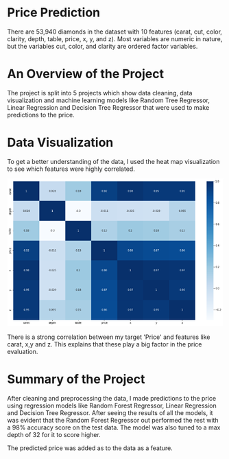 # Price Prediction

There are 53,940 diamonds in the dataset with 10 features (carat, cut, color, clarity, depth, table, price, x, y, and z). Most variables are numeric in nature, but the variables cut, color, and clarity are ordered factor variables. 

# An Overview of the Project

The project is split into 5 projects which show data cleaning, data visualization and machine learning models like Random Tree Regressor, Linear Regression and Decision Tree Regressor that were used to make predictions to the price.  

# Data Visualization
To get a better understanding of the data, I used the heat map visualization to see which features were highly correlated. 

![alt text](Unknown-7.png)

There is a strong correlation between my target 'Price' and features like carat, x,y and z. This explains that these play a big factor in the price evaluation.

# Summary of the Project

After cleaning and preprocessing the data, I made predictions to the price using regression models like Random Forest Regressor, Linear Regression and Decision Tree Regressor. After seeing the results of all the models, it was evident that the Random Forest Regressor out performed the rest with a 98% accuracy score on the test data. The model was also tuned to a max depth of 32 for it to score higher. 

The predicted price was added as to the data as a feature. 
